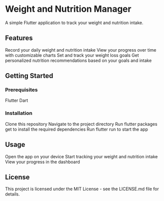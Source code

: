 # Weight and Nutrition Manager
A simple Flutter application to track your weight and nutrition intake.

## Features
Record your daily weight and nutrition intake
View your progress over time with customizable charts
Set and track your weight loss goals
Get personalized nutrition recommendations based on your goals and intake
## Getting Started
### Prerequisites
Flutter
Dart
### Installation
Clone this repository
Navigate to the project directory
Run flutter packages get to install the required dependencies
Run flutter run to start the app
## Usage
Open the app on your device
Start tracking your weight and nutrition intake
View your progress in the dashboard

## License
This project is licensed under the MIT License - see the LICENSE.md file for details.
